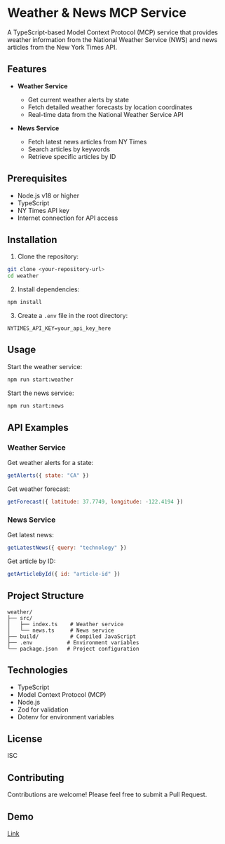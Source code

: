 # Weather & News MCP Service

A TypeScript-based Model Context Protocol (MCP) service that provides weather information from the National Weather Service (NWS) and news articles from the New York Times API.

## Features

- **Weather Service**
  - Get current weather alerts by state
  - Fetch detailed weather forecasts by location coordinates
  - Real-time data from the National Weather Service API

- **News Service**
  - Fetch latest news articles from NY Times
  - Search articles by keywords
  - Retrieve specific articles by ID

## Prerequisites

- Node.js v18 or higher
- TypeScript
- NY Times API key
- Internet connection for API access

## Installation

1. Clone the repository:
```bash
git clone <your-repository-url>
cd weather
```

2. Install dependencies:
```bash
npm install
```

3. Create a `.env` file in the root directory:
```env
NYTIMES_API_KEY=your_api_key_here
```

## Usage

Start the weather service:
```bash
npm run start:weather
```

Start the news service:
```bash
npm run start:news
```

## API Examples

### Weather Service

Get weather alerts for a state:
```javascript
getAlerts({ state: "CA" })
```

Get weather forecast:
```javascript
getForecast({ latitude: 37.7749, longitude: -122.4194 })
```

### News Service

Get latest news:
```javascript
getLatestNews({ query: "technology" })
```

Get article by ID:
```javascript
getArticleById({ id: "article-id" })
```

## Project Structure

```
weather/
├── src/
│   ├── index.ts    # Weather service
│   └── news.ts     # News service
├── build/          # Compiled JavaScript
├── .env           # Environment variables
└── package.json   # Project configuration
```

## Technologies

- TypeScript
- Model Context Protocol (MCP)
- Node.js
- Zod for validation
- Dotenv for environment variables

## License

ISC

## Contributing

Contributions are welcome! Please feel free to submit a Pull Request.

## Demo
[Link](https://drive.google.com/file/d/12mlKJK8YGM4zdw4cYukA0v_BihdExbbW/view?usp=sharing)
